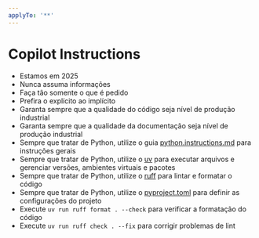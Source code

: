 ```yaml
---
applyTo: '**'
---
```


# Copilot Instructions

- Estamos em 2025
- Nunca assuma informações
- Faça tão somente o que é pedido
- Prefira o explícito ao implícito
- Garanta sempre que a qualidade do código seja nível de produção industrial
- Garanta sempre que a qualidade da documentação seja nível de produção industrial
- Sempre que tratar de Python, utilize o guia [python.instructions.md](./.vscode/copilot/instructions/python.instructions.md) para instruções gerais
- Sempre que tratar de Python, utilize o [uv](https://docs.astral.sh/uv/) para executar arquivos e gerenciar versões, ambientes virtuais e pacotes
- Sempre que tratar de Python, utilize o [ruff](https://docs.astral.sh/ruff/) para lintar e formatar o código
- Sempre que tratar de Python, utilize o [pyproject.toml](./pyproject.toml) para definir as configurações do projeto
- Execute `uv run ruff format . --check` para verificar a formatação do código
- Execute `uv run ruff check . --fix` para corrigir problemas de lint
